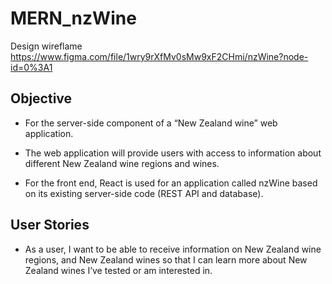# MERN_nzWine
Design wireflame https://www.figma.com/file/1wry9rXfMv0sMw9xF2CHmi/nzWine?node-id=0%3A1

## Objective
* For the server-side component of a “New Zealand wine” web application.
* The web application will provide users with access to information about different
New Zealand wine regions and wines.

* For the front end, React is used for an application called nzWine based on
its existing server-side code (REST API and database).

## User Stories
* As a user, I want to be able to receive information on New Zealand wine regions, and New Zealand wines so that I can learn more about New Zealand wines I’ve tested or am interested in.
